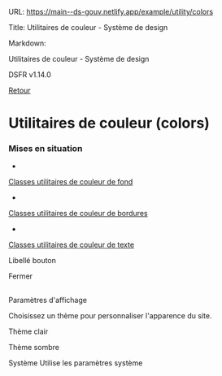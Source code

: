 URL:
https://main--ds-gouv.netlify.app/example/utility/colors

Title:
Utilitaires de couleur - Système de design

Markdown:

Utilitaires de couleur - Système de design


DSFR v1.14.0


[Retour](../)


# Utilitaires de couleur (colors)


### Mises en situation


-
[Classes utilitaires de couleur de fond](background)


-
[Classes utilitaires de couleur de bordures](border)


-
[Classes utilitaires de couleur de texte](text)


Libellé bouton


Fermer


##
Paramètres d'affichage


Choisissez un thème pour personnaliser l'apparence du site.


Thème clair


Thème sombre


Système
Utilise les paramètres système
